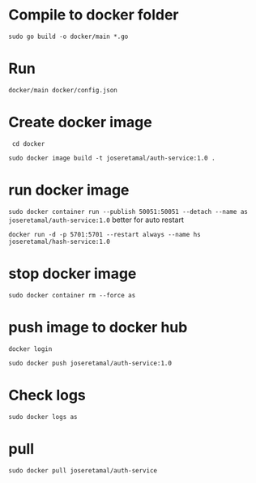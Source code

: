 # Compile to docker folder

``
 sudo go build -o docker/main *.go
``

# Run 

``
docker/main docker/config.json
``

# Create docker image

`` 
cd docker
``

``
sudo docker image build -t joseretamal/auth-service:1.0 .
``

# run docker image
``
 sudo docker container run --publish 50051:50051 --detach --name as joseretamal/auth-service:1.0
``
better for auto restart

`
docker run -d -p 5701:5701 --restart always --name hs joseretamal/hash-service:1.0
`



# stop docker image
``
sudo docker container rm --force as
``

# push image to docker hub
``
docker login
``

``
sudo docker push joseretamal/auth-service:1.0
``

# Check logs
`
sudo docker logs as
`

# pull
`
sudo docker pull joseretamal/auth-service
`
